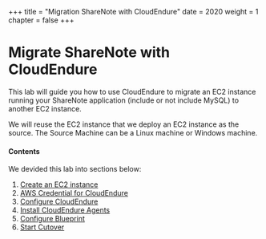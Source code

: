 +++
title = "Migration ShareNote with CloudEndure"
date = 2020
weight = 1
chapter = false
+++

# Migrate ShareNote with CloudEndure

This lab will guide you how to use CloudEndure to migrate an EC2 instance running your ShareNote application (include or not include MySQL) to another EC2 instance.

We will reuse the EC2 instance that we deploy an EC2 instance as the source. The Source Machine can be a Linux machine or Windows machine.

#### Contents

We devided this lab into sections below:
1. [Create an EC2 instance](1-create-ec2-instance/)
2. [AWS Credential for CloudEndure](2-credentials/)
3. [Configure CloudEndure](3-config-cloudendure/)
4. [Install CloudEndure Agents](4-install-agent/)
5. [Configure Blueprint](5-blueprint/)
6. [Start Cutover](6-cutover/)
